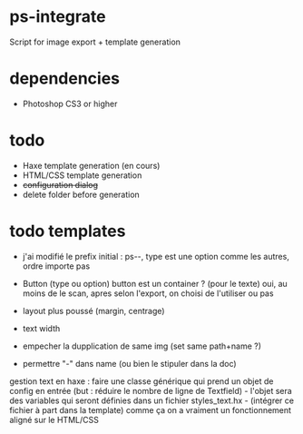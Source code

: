 # ps-integrate

Script for image export + template generation


# dependencies

- Photoshop CS3 or higher


# todo

- Haxe template generation (en cours)
- HTML/CSS template generation
- ~~configuration dialog~~
- delete folder before generation


# todo templates

- j'ai modifié le prefix initial : ps--, type est une option comme les autres, ordre importe pas
- Button (type ou option)
	button est un container ? (pour le texte)
	oui, au moins de le scan, apres selon l'export, on choisi de l'utiliser ou pas

- layout plus poussé (margin, centrage)
- text width
- empecher la dupplication de same img (set same path+name ?)
- permettre "-" dans name (ou bien le stipuler dans la doc)


gestion text en haxe : faire une classe générique qui prend un objet de config en entrée (but : réduire le nombre de ligne de Textfield)
	- l'objet sera des variables qui seront définies dans un fichier styles_text.hx
	- (intégrer ce fichier à part dans la template)
	comme ça on a vraiment un fonctionnement aligné sur le HTML/CSS
	
